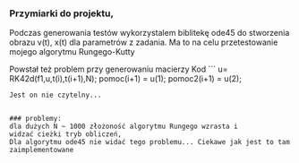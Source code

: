 ### Przymiarki do projektu, 
Podczas generowania testów wykorzystalem biblitekę ode45 do stworzenia obrazu v(t), x(t) dla parametrów z zadania.
Ma to na celu przetestowanie mojego algorytmu Rungego-Kutty

Powstał też problem przy generowaniu macierzy 
Kod ```
				u= RK42d(f1,u,t(i),t(i+1),N);
                pomoc(i+1) = u(1);
                pomoc2(i+1) = u(2);
```
Jest on nie czytelny...


### problemy:
dla dużych N ~ 1000 złożoność algorytmu Rungego wzrasta i widzać cieżki tryb obliczeń, 
Dla algorytmu ode45 nie widać tego problemu... Ciekawe jak jest to tam zaimplementowane